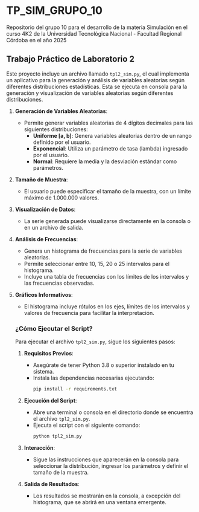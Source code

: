 # TP_SIM_GRUPO_10
Repositorio del grupo 10 para el desarrollo de la materia Simulación en el curso 4K2 de la Universidad Tecnológica Nacional - Facultad Regional Córdoba en el año 2025

## Trabajo Práctico de Laboratorio 2
Este proyecto incluye un archivo llamado `tpl2_sim.py`, el cual implementa un aplicativo para la generación y análisis de variables aleatorias según diferentes distribuciones estadísticas. Esta se ejecuta en consola para la generación y visualización de variables aleatorias según diferentes distribuciones. 

1. **Generación de Variables Aleatorias**:
    - Permite generar variables aleatorias de 4 dígitos decimales para las siguientes distribuciones:
      - **Uniforme [a, b]**: Genera variables aleatorias dentro de un rango definido por el usuario.
      - **Exponencial**: Utiliza un parámetro de tasa (lambda) ingresado por el usuario.
      - **Normal**: Requiere la media y la desviación estándar como parámetros.

2. **Tamaño de Muestra**:
    - El usuario puede especificar el tamaño de la muestra, con un límite máximo de 1.000.000 valores.

3. **Visualización de Datos**:
    - La serie generada puede visualizarse directamente en la consola o en un archivo de salida.

4. **Análisis de Frecuencias**:
    - Genera un histograma de frecuencias para la serie de variables aleatorias.
    - Permite seleccionar entre 10, 15, 20 o 25 intervalos para el histograma.
    - Incluye una tabla de frecuencias con los límites de los intervalos y las frecuencias observadas.

5. **Gráficos Informativos**:
    - El histograma incluye rótulos en los ejes, límites de los intervalos y valores de frecuencia para facilitar la interpretación.

    ### ¿Cómo Ejecutar el Script?

    Para ejecutar el archivo `tpl2_sim.py`, sigue los siguientes pasos:

    1. **Requisitos Previos**:
        - Asegúrate de tener Python 3.8 o superior instalado en tu sistema.
        - Instala las dependencias necesarias ejecutando:
          ```bash
          pip install -r requirements.txt
          ```

    2. **Ejecución del Script**:
        - Abre una terminal o consola en el directorio donde se encuentra el archivo `tpl2_sim.py`.
        - Ejecuta el script con el siguiente comando:
          ```bash
          python tpl2_sim.py
          ```

    3. **Interacción**:
        - Sigue las instrucciones que aparecerán en la consola para seleccionar la distribución, ingresar los parámetros y definir el tamaño de la muestra.

    4. **Salida de Resultados**:
        - Los resultados se mostrarán en la consola, a excepción del histograma, que se abrirá en una ventana emergente.
